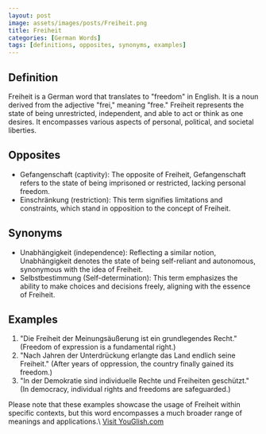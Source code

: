 ```yaml
---
layout: post
image: assets/images/posts/Freiheit.png
title: Freiheit
categories: [German Words]
tags: [definitions, opposites, synonyms, examples]
---
```


## Definition
Freiheit is a German word that translates to "freedom" in English. It is a noun derived from the adjective "frei," meaning "free." Freiheit represents the state of being unrestricted, independent, and able to act or think as one desires. It encompasses various aspects of personal, political, and societal liberties.

## Opposites
- Gefangenschaft (captivity): The opposite of Freiheit, Gefangenschaft refers to the state of being imprisoned or restricted, lacking personal freedom.
- Einschränkung (restriction): This term signifies limitations and constraints, which stand in opposition to the concept of Freiheit.

## Synonyms
- Unabhängigkeit (independence): Reflecting a similar notion, Unabhängigkeit denotes the state of being self-reliant and autonomous, synonymous with the idea of Freiheit.
- Selbstbestimmung (Self-determination): This term emphasizes the ability to make choices and decisions freely, aligning with the essence of Freiheit.

## Examples
1. "Die Freiheit der Meinungsäußerung ist ein grundlegendes Recht." (Freedom of expression is a fundamental right.)
2. "Nach Jahren der Unterdrückung erlangte das Land endlich seine Freiheit." (After years of oppression, the country finally gained its freedom.)
3. "In der Demokratie sind individuelle Rechte und Freiheiten geschützt." (In democracy, individual rights and freedoms are safeguarded.)

Please note that these examples showcase the usage of Freiheit within specific contexts, but this word encompasses a much broader range of meanings and applications.\ <a id="yg-widget-0" class="youglish-widget" data-query="Freiheit" data-lang="german" data-components="8412" data-auto-start="0" data-bkg-color="theme_light" data-title="How%20to%20pronounce%20Freiheit%20in%20German"  rel="nofollow" href="https://youglish.com">Visit YouGlish.com</a><script async src="https://youglish.com/public/emb/widget.js" charset="utf-8"></script>